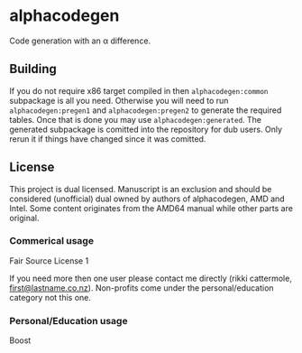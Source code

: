 # alphacodegen

Code generation with an α difference.

## Building
If you do not require x86 target compiled in then ``alphacodegen:common`` subpackage is all you need.
Otherwise you will need to run ``alphacodegen:pregen1`` and ``alphacodegen:pregen2`` to generate the required tables. Once that is done you may use ``alphacodegen:generated``. The generated subpackage is comitted into the repository for dub users. Only rerun it if things have changed since it was comitted.

## License
This project is dual licensed.
Manuscript is an exclusion and should be considered (unofficial) dual owned by authors of alphacodegen, AMD and Intel. Some content originates from the AMD64 manual while other parts are original.

### Commerical usage
Fair Source License 1

If you need more then one user please contact me directly (rikki cattermole, first@lastname.co.nz).
Non-profits come under the personal/education category not this one.

### Personal/Education usage
Boost
